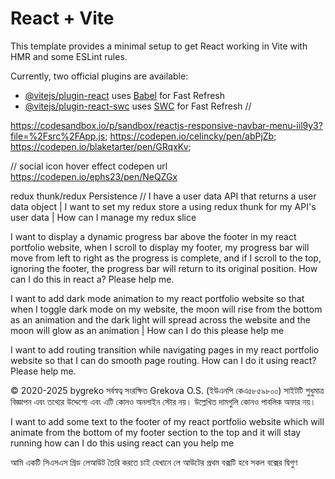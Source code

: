 # React + Vite

This template provides a minimal setup to get React working in Vite with HMR and some ESLint rules.

Currently, two official plugins are available:

- [@vitejs/plugin-react](https://github.com/vitejs/vite-plugin-react/blob/main/packages/plugin-react/README.md) uses [Babel](https://babeljs.io/) for Fast Refresh
- [@vitejs/plugin-react-swc](https://github.com/vitejs/vite-plugin-react-swc) uses [SWC](https://swc.rs/) for Fast Refresh
//

https://codesandbox.io/p/sandbox/reactjs-responsive-navbar-menu-iil9y3?file=%2Fsrc%2FApp.js;
https://codepen.io/celincky/pen/abPjZb;
https://codepen.io/blaketarter/pen/GRqxKv;

// social icon hover effect codepen url
https://codepen.io/ephs23/pen/NeQZGx

redux thunk/redux Persistence
//
I have a user data API that returns a user data object | I want to set my redux store a using redux thunk for my API's user data | How can I manage my redux slice





<!-- top of footer progressbar by scroll -->
I want to display a dynamic progress bar above the footer in my react portfolio website, when I scroll to display my footer, my progress bar will move from left to right as the progress is complete, and if I scroll to the top, ignoring the footer, the progress bar will return to its original position. How can I do this in react a? Please help me.
<!-- dark mode animation -->
I want to add dark mode animation to my react portfolio website so that when I toggle dark mode on my website, the moon will rise from the bottom as an animation and the dark light will spread across the website and the moon will glow as an animation | How can I do this please help me
<!-- page routing transition -->
I want to add routing transition while navigating pages in my react portfolio website so that I can do smooth page routing. How can I do it using react? Please help me.



<!-- footer text -->
© 2020-2025 bygreko সর্বস্বত্ব সংরক্ষিত Grekova O.S. (ইউএনপি কেএ৫৮৫৯৮০০)
সাইটটি শুধুমাত্র বিজ্ঞাপন এবং তথ্যের উদ্দেশ্যে এবং এটি কোনও অনলাইন স্টোর নয়। উল্লেখিত দামগুলি কোনও পাবলিক অফার নয়।

<!-- footer text animation -->
I want to add some text to the footer of my react portfolio website which will animate from the bottom of my footer section to the top and it will stay running how can I do this using react can you help me
<!--  -->
আমি একটি সিএসএস গ্রিড লেআউট তৈরি করতে চাই যেখানে লে আউটের প্রথম বক্সটি হবে সকল বক্সের দ্বিগুণ 

